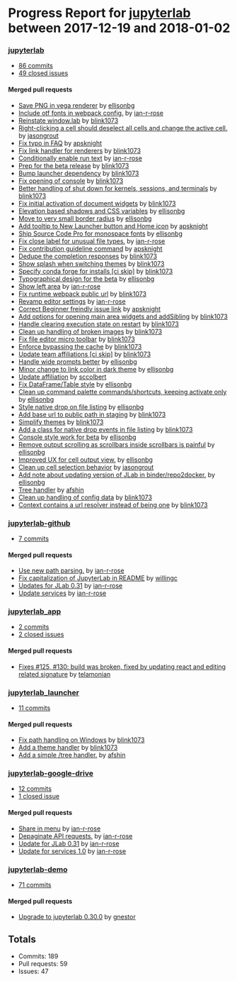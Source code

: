 # Progress Report for [jupyterlab](https://github.com/jupyterlab) between 2017-12-19 and 2018-01-02

### [jupyterlab](https://github.com/jupyterlab/jupyterlab)
-  [86 commits](https://github.com/jupyterlab/jupyterlab/compare/master@%7B1513670400%7D...master@%7B1514880000%7D)
-  [49 closed issues](https://github.com/jupyterlab/jupyterlab/issues?utf8=%E2%9C%93&q=is%3Aissue%20closed%3A2017-12-19..2018-01-02)

#### Merged pull requests
- [Save PNG in vega renderer](https://github.com/jupyterlab/jupyterlab/pull/3504) by [ellisonbg](https://github.com/ellisonbg)
- [Include otf fonts in webpack config.](https://github.com/jupyterlab/jupyterlab/pull/3500) by [ian-r-rose](https://github.com/ian-r-rose)
- [Reinstate window.lab](https://github.com/jupyterlab/jupyterlab/pull/3498) by [blink1073](https://github.com/blink1073)
- [Right-clicking a cell should deselect all cells and change the active cell.](https://github.com/jupyterlab/jupyterlab/pull/3488) by [jasongrout](https://github.com/jasongrout)
- [Fix typo in FAQ](https://github.com/jupyterlab/jupyterlab/pull/3480) by [apsknight](https://github.com/apsknight)
- [Fix link handler for renderers](https://github.com/jupyterlab/jupyterlab/pull/3478) by [blink1073](https://github.com/blink1073)
- [Conditionally enable run text](https://github.com/jupyterlab/jupyterlab/pull/3476) by [ian-r-rose](https://github.com/ian-r-rose)
- [Prep for the beta release](https://github.com/jupyterlab/jupyterlab/pull/3475) by [blink1073](https://github.com/blink1073)
- [Bump launcher dependency](https://github.com/jupyterlab/jupyterlab/pull/3472) by [blink1073](https://github.com/blink1073)
- [Fix opening of console](https://github.com/jupyterlab/jupyterlab/pull/3471) by [blink1073](https://github.com/blink1073)
- [Better handling of shut down for kernels, sessions, and terminals](https://github.com/jupyterlab/jupyterlab/pull/3470) by [blink1073](https://github.com/blink1073)
- [Fix initial activation of document widgets](https://github.com/jupyterlab/jupyterlab/pull/3469) by [blink1073](https://github.com/blink1073)
- [Elevation based shadows and CSS variables](https://github.com/jupyterlab/jupyterlab/pull/3468) by [ellisonbg](https://github.com/ellisonbg)
- [Move to very small border radius](https://github.com/jupyterlab/jupyterlab/pull/3463) by [ellisonbg](https://github.com/ellisonbg)
- [Add tooltip to New Launcher button and Home icon](https://github.com/jupyterlab/jupyterlab/pull/3461) by [apsknight](https://github.com/apsknight)
- [Ship Source Code Pro for monospace fonts](https://github.com/jupyterlab/jupyterlab/pull/3457) by [ellisonbg](https://github.com/ellisonbg)
- [Fix close label for unusual file types.](https://github.com/jupyterlab/jupyterlab/pull/3455) by [ian-r-rose](https://github.com/ian-r-rose)
- [Fix contribution guideline command](https://github.com/jupyterlab/jupyterlab/pull/3451) by [apsknight](https://github.com/apsknight)
- [Dedupe the completion responses](https://github.com/jupyterlab/jupyterlab/pull/3449) by [blink1073](https://github.com/blink1073)
- [Show splash when switching themes](https://github.com/jupyterlab/jupyterlab/pull/3448) by [blink1073](https://github.com/blink1073)
- [Specify conda forge for installs [ci skip]](https://github.com/jupyterlab/jupyterlab/pull/3447) by [blink1073](https://github.com/blink1073)
- [Typographical design for the beta](https://github.com/jupyterlab/jupyterlab/pull/3445) by [ellisonbg](https://github.com/ellisonbg)
- [Show left area](https://github.com/jupyterlab/jupyterlab/pull/3444) by [ian-r-rose](https://github.com/ian-r-rose)
- [Fix runtime webpack public url](https://github.com/jupyterlab/jupyterlab/pull/3442) by [blink1073](https://github.com/blink1073)
- [Revamp editor settings](https://github.com/jupyterlab/jupyterlab/pull/3441) by [ian-r-rose](https://github.com/ian-r-rose)
- [Correct Beginner freindly issue link](https://github.com/jupyterlab/jupyterlab/pull/3439) by [apsknight](https://github.com/apsknight)
- [Add options for opening main area widgets and addSibling](https://github.com/jupyterlab/jupyterlab/pull/3438) by [blink1073](https://github.com/blink1073)
- [Handle clearing execution state on restart](https://github.com/jupyterlab/jupyterlab/pull/3436) by [blink1073](https://github.com/blink1073)
- [Clean up handling of broken images](https://github.com/jupyterlab/jupyterlab/pull/3435) by [blink1073](https://github.com/blink1073)
- [Fix file editor micro toolbar](https://github.com/jupyterlab/jupyterlab/pull/3434) by [blink1073](https://github.com/blink1073)
- [Enforce bypassing the cache](https://github.com/jupyterlab/jupyterlab/pull/3433) by [blink1073](https://github.com/blink1073)
- [Update team affiliations [ci skip]](https://github.com/jupyterlab/jupyterlab/pull/3432) by [blink1073](https://github.com/blink1073)
- [Handle wide prompts better](https://github.com/jupyterlab/jupyterlab/pull/3431) by [ellisonbg](https://github.com/ellisonbg)
- [Minor change to link color in dark theme](https://github.com/jupyterlab/jupyterlab/pull/3430) by [ellisonbg](https://github.com/ellisonbg)
- [Update affiliation](https://github.com/jupyterlab/jupyterlab/pull/3429) by [sccolbert](https://github.com/sccolbert)
- [Fix DataFrame/Table style](https://github.com/jupyterlab/jupyterlab/pull/3428) by [ellisonbg](https://github.com/ellisonbg)
- [Clean up command palette commands/shortcuts, keeping activate only](https://github.com/jupyterlab/jupyterlab/pull/3427) by [ellisonbg](https://github.com/ellisonbg)
- [Style native drop on file listing](https://github.com/jupyterlab/jupyterlab/pull/3426) by [ellisonbg](https://github.com/ellisonbg)
- [Add base url to public path in staging](https://github.com/jupyterlab/jupyterlab/pull/3425) by [blink1073](https://github.com/blink1073)
- [Simplify themes](https://github.com/jupyterlab/jupyterlab/pull/3423) by [blink1073](https://github.com/blink1073)
- [Add a class for native drop events in file listing](https://github.com/jupyterlab/jupyterlab/pull/3421) by [blink1073](https://github.com/blink1073)
- [Console style work for beta](https://github.com/jupyterlab/jupyterlab/pull/3418) by [ellisonbg](https://github.com/ellisonbg)
- [Remove output scrolling as scrollbars inside scrollbars is painful](https://github.com/jupyterlab/jupyterlab/pull/3417) by [ellisonbg](https://github.com/ellisonbg)
- [Improved UX for cell output view.](https://github.com/jupyterlab/jupyterlab/pull/3415) by [ellisonbg](https://github.com/ellisonbg)
- [Clean up cell selection behavior](https://github.com/jupyterlab/jupyterlab/pull/3414) by [jasongrout](https://github.com/jasongrout)
- [Add note about updating version of JLab in binder/repo2docker.](https://github.com/jupyterlab/jupyterlab/pull/3404) by [ellisonbg](https://github.com/ellisonbg)
- [Tree handler](https://github.com/jupyterlab/jupyterlab/pull/3396) by [afshin](https://github.com/afshin)
- [Clean up handling of config data](https://github.com/jupyterlab/jupyterlab/pull/3383) by [blink1073](https://github.com/blink1073)
- [Context contains a url resolver instead of being one](https://github.com/jupyterlab/jupyterlab/pull/3350) by [blink1073](https://github.com/blink1073)

### [jupyterlab-github](https://github.com/jupyterlab/jupyterlab-github)
-  [7 commits](https://github.com/jupyterlab/jupyterlab-github/compare/master@%7B1513670400%7D...master@%7B1514880000%7D)

#### Merged pull requests
- [Use new path parsing.](https://github.com/jupyterlab/jupyterlab-github/pull/29) by [ian-r-rose](https://github.com/ian-r-rose)
- [Fix capitalization of JupyterLab in README](https://github.com/jupyterlab/jupyterlab-github/pull/28) by [willingc](https://github.com/willingc)
- [Updates for JLab 0.31](https://github.com/jupyterlab/jupyterlab-github/pull/27) by [ian-r-rose](https://github.com/ian-r-rose)
- [Update services](https://github.com/jupyterlab/jupyterlab-github/pull/26) by [ian-r-rose](https://github.com/ian-r-rose)

### [jupyterlab_app](https://github.com/jupyterlab/jupyterlab_app)
-  [2 commits](https://github.com/jupyterlab/jupyterlab_app/compare/master@%7B1513670400%7D...master@%7B1514880000%7D)
-  [2 closed issues](https://github.com/jupyterlab/jupyterlab_app/issues?utf8=%E2%9C%93&q=is%3Aissue%20closed%3A2017-12-19..2018-01-02)

#### Merged pull requests
- [Fixes #125, #130: build was broken, fixed by updating react and editing related signature](https://github.com/jupyterlab/jupyterlab_app/pull/133) by [telamonian](https://github.com/telamonian)

### [jupyterlab_launcher](https://github.com/jupyterlab/jupyterlab_launcher)
-  [11 commits](https://github.com/jupyterlab/jupyterlab_launcher/compare/master@%7B1513670400%7D...master@%7B1514880000%7D)

#### Merged pull requests
- [Fix path handling on Windows](https://github.com/jupyterlab/jupyterlab_launcher/pull/33) by [blink1073](https://github.com/blink1073)
- [Add a theme handler](https://github.com/jupyterlab/jupyterlab_launcher/pull/32) by [blink1073](https://github.com/blink1073)
- [Add a simple /tree handler.](https://github.com/jupyterlab/jupyterlab_launcher/pull/31) by [afshin](https://github.com/afshin)

### [jupyterlab-google-drive](https://github.com/jupyterlab/jupyterlab-google-drive)
-  [12 commits](https://github.com/jupyterlab/jupyterlab-google-drive/compare/master@%7B1513670400%7D...master@%7B1514880000%7D)
-  [1 closed issue](https://github.com/jupyterlab/jupyterlab-google-drive/issues?utf8=%E2%9C%93&q=is%3Aissue%20closed%3A2017-12-19..2018-01-02)

#### Merged pull requests
- [Share in menu](https://github.com/jupyterlab/jupyterlab-google-drive/pull/119) by [ian-r-rose](https://github.com/ian-r-rose)
- [Depaginate API requests.](https://github.com/jupyterlab/jupyterlab-google-drive/pull/118) by [ian-r-rose](https://github.com/ian-r-rose)
- [Update for JLab 0.31](https://github.com/jupyterlab/jupyterlab-google-drive/pull/115) by [ian-r-rose](https://github.com/ian-r-rose)
- [Update for services 1.0](https://github.com/jupyterlab/jupyterlab-google-drive/pull/114) by [ian-r-rose](https://github.com/ian-r-rose)

### [jupyterlab-demo](https://github.com/jupyterlab/jupyterlab-demo)
-  [71 commits](https://github.com/jupyterlab/jupyterlab-demo/compare/master@%7B1513670400%7D...master@%7B1514880000%7D)

#### Merged pull requests
- [Upgrade to jupyterlab 0.30.0](https://github.com/jupyterlab/jupyterlab-demo/pull/53) by [gnestor](https://github.com/gnestor)

## Totals
- Commits: 189
- Pull requests: 59
- Issues: 47
